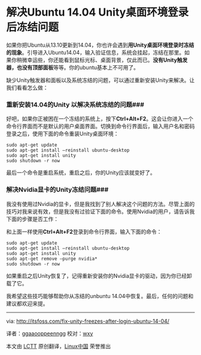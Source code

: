 解决Ubuntu 14.04 Unity桌面环境登录后冻结问题
================================================================================

如果你把Ubuntu从13.10更新到14.04，你也许会遇到**用Unity桌面环境登录时冻结的现象**。引导进入Ubuntu14.04，输入验证信息，系统会挂起，冻结在那里。如果你稍微幸运些，你还能看到鼠标光标、桌面背景，仅此而已。**没有Unity触发器，也没有顶部面板**等等。你的ubuntu基本上不可用了。

缺少Unity触发器和面板以及系统冻结的问题，可以通过重新安装Unity来解决。让我们看看怎么做：

### 重新安装14.04的Unity 以解决系统冻结的问题###

好吧，如果你正被困在一个冻结的系统上，按下**Ctrl+Alt+F2**。这会让你进入一个命令行界面而不是默认的用户桌面界面。切换到命令行界面后，输入用户名和密码登录之后，使用下面的命令重装Unity桌面环境：

    sudo apt-get update
    sudo apt-get install –reinstall ubuntu-desktop
    sudo apt-get install unity
    sudo shutdown -r now

最后一个命令是重启系统，重启之后，你的Unity应该就变好了。

### 解决Nvidia显卡的Unity冻结问题###

我没有使用过Nvidia的显卡，但是我找到了别人解决这个问题的方法。尽管上面的技巧对我来说有效，但是我没有过验证下面的命令。使用Nvidia的用户，请告诉我下面的步骤是否工作：

和上面一样使用**Ctrl+Alt+F2**登录到命令行界面，输入下面的命令：

    sudo apt-get update
    sudo apt-get install –reinstall ubuntu-desktop
    sudo apt-get install unity
    sudo apt-get remove –purge nvidia*
    sudo shutdown -r now

如果重启之后Unity恢复了，记得重新安装你的Nvidia显卡的驱动，因为你已经卸载了它。

我希望这些技巧能够帮助你从冻结的unbuntu 14.04中恢复。最后，任何的问题和建议都欢迎来提。

--------------------------------------------------------------------------------

via: http://itsfoss.com/fix-unity-freezes-after-login-ubuntu-14-04/

译者：[ggaaooppeenngg](https://github.com/ggaaooppeenngg) 校对：[wxy](https://github.com/wxy)

本文由 [LCTT](https://github.com/LCTT/TranslateProject) 原创翻译，[Linux中国](http://linux.cn/) 荣誉推出
